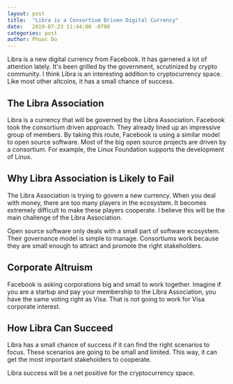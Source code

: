 ```yaml
---
layout: post
title:  "Libra is a Consortium Driven Digital Currency"
date:   2019-07-23 11:44:00 -0700
categories: post
author: Phuoc Do
---
```


Libra is a new digital currency from Facebook. It has garnered a lot of attention lately. It's been grilled by the government, scrutinized by crypto community. I think Libra is an interesting addition to cryptocurrency space. Like most other altcoins, it has a small chance of success.

## The Libra Association

Libra is a currency that will be governed by the Libra Association. Facebook took the consortium driven approach. They already lined up an impressive group of members. By taking this route, Facebook is using a similar model to open source software. Most of the big open source projects are driven by a consortium. For example, the Linux Foundation supports the development of Linux.

## Why Libra Association is Likely to Fail

The Libra Association is trying to govern a new currency. When you deal with money, there are too many players in the ecosystem. It becomes extremely difficult to make these players cooperate. I believe this will be the main challenge of the Libra Association.

Open source software only deals with a small part of software ecosystem. Their governance model is simple to manage. Consortiums work because they are small enough to attract and promote the right stakeholders.

## Corporate Altruism

Facebook is asking corporations big and small to work together. Imagine if you are a startup and pay your membership to the Libra Association, you have the same voting right as Visa. That is not going to work for Visa corporate interest.

## How Libra Can Succeed

Libra has a small chance of success if it can find the right scenarios to focus. These scenarios are going to be small and limited. This way, it can get the most important stakeholders to cooperate.

Libra success will be a net positive for the cryptocurrency space.
